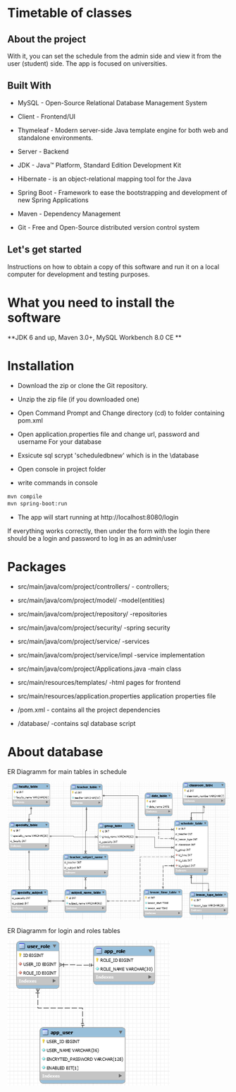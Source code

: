 # Timetable of classes  

## About the project
With it, you can set the schedule from the admin side and view it from the user (student) side. The app is focused on universities.
## Built With
* MySQL - Open-Source Relational Database Management System  

* Client - Frontend/UI
* Thymeleaf - Modern server-side Java template engine for both web and standalone environments.
* Server - Backend
* JDK - Java™ Platform, Standard Edition Development Kit
* Hibernate - is an object-relational mapping tool for the Java
* Spring Boot - Framework to ease the bootstrapping and development of new Spring Applications
* Maven - Dependency Management
* Git - Free and Open-Source distributed version control system  

## Let's get started
Instructions on how to obtain a copy of this software and run it on a local computer for development and testing purposes.  

# What you need to install the software
**JDK 6 and up, Maven 3.0+, MySQL Workbench 8.0 CE **
# Installation  

* Download the zip or clone the Git repository.  

* Unzip the zip file (if you downloaded one)  

* Open Command Prompt and Change directory (cd) to folder containing pom.xml  

* Open application.properties file and change url, password and username For your database  

* Exsicute sql scrypt 'scheduledbnew' which is in the \database  

* Open console in project folder  

* write commands in console  
```bash
mvn compile    
mvn spring-boot:run
```
 
* The app will start running at http://localhost:8080/login  

If everything works correctly, then under the form with the login there should be a login and password to log in as an admin/user  

# Packages
* src/main/java/com/project/controllers/ - controllers;  

* src/main/java/com/project/model/ -model(entities)  

* src/main/java/com/project/repository/ -repositories  

* src/main/java/com/project/security/ -spring security  

* src/main/java/com/project/service/ -services  

* src/main/java/com/project/service/impl -service implementation  

* src/main/java/com/project/Applications.java -main class  

* src/main/resources/templates/ -html pages for frontend  

* src/main/resources/application.properties application properties file  

* /pom.xml - contains all the project dependencies  

* /database/ -contains sql database script  

# About database
ER Diagramm for main tables in schedule  

![](https://github.com/bylbyl9tor/schedule/blob/master/DatabaseERDiagramm.png)</br>  

ER Diagramm for login and roles tables  

![](https://github.com/bylbyl9tor/schedule/blob/master/DatabaseLogiSkreen.png)  

